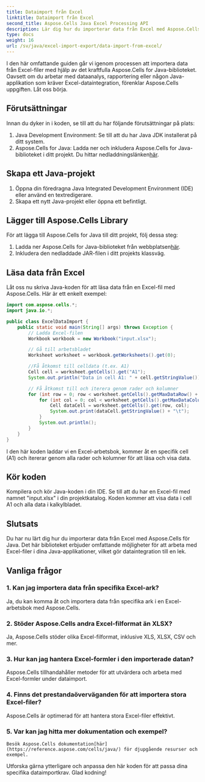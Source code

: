 ```yaml
---
title: Dataimport från Excel
linktitle: Dataimport från Excel
second_title: Aspose.Cells Java Excel Processing API
description: Lär dig hur du importerar data från Excel med Aspose.Cells för Java. En omfattande guide med källkod för sömlös datahämtning.
type: docs
weight: 16
url: /sv/java/excel-import-export/data-import-from-excel/
---
```


I den här omfattande guiden går vi igenom processen att importera data från Excel-filer med hjälp av det kraftfulla Aspose.Cells for Java-biblioteket. Oavsett om du arbetar med dataanalys, rapportering eller någon Java-applikation som kräver Excel-dataintegration, förenklar Aspose.Cells uppgiften. Låt oss börja.

## Förutsättningar

Innan du dyker in i koden, se till att du har följande förutsättningar på plats:

1. Java Development Environment: Se till att du har Java JDK installerat på ditt system.
2.  Aspose.Cells for Java: Ladda ner och inkludera Aspose.Cells for Java-biblioteket i ditt projekt. Du hittar nedladdningslänken[här](https://releases.aspose.com/cells/java/).

## Skapa ett Java-projekt

1. Öppna din föredragna Java Integrated Development Environment (IDE) eller använd en textredigerare.
2. Skapa ett nytt Java-projekt eller öppna ett befintligt.

## Lägger till Aspose.Cells Library

För att lägga till Aspose.Cells for Java till ditt projekt, följ dessa steg:

1.  Ladda ner Aspose.Cells for Java-biblioteket från webbplatsen[här](https://releases.aspose.com/cells/java/).
2. Inkludera den nedladdade JAR-filen i ditt projekts klassväg.

## Läsa data från Excel

Låt oss nu skriva Java-koden för att läsa data från en Excel-fil med Aspose.Cells. Här är ett enkelt exempel:

```java
import com.aspose.cells.*;
import java.io.*;

public class ExcelDataImport {
    public static void main(String[] args) throws Exception {
        // Ladda Excel-filen
        Workbook workbook = new Workbook("input.xlsx");

        // Gå till arbetsbladet
        Worksheet worksheet = workbook.getWorksheets().get(0);

        //Få åtkomst till celldata (t.ex. A1)
        Cell cell = worksheet.getCells().get("A1");
        System.out.println("Data in cell A1: " + cell.getStringValue());

        // Få åtkomst till och iterera genom rader och kolumner
        for (int row = 0; row < worksheet.getCells().getMaxDataRow() + 1; row++) {
            for (int col = 0; col < worksheet.getCells().getMaxDataColumn() + 1; col++) {
                Cell dataCell = worksheet.getCells().get(row, col);
                System.out.print(dataCell.getStringValue() + "\t");
            }
            System.out.println();
        }
    }
}
```

I den här koden laddar vi en Excel-arbetsbok, kommer åt en specifik cell (A1) och itererar genom alla rader och kolumner för att läsa och visa data.

## Kör koden

Kompilera och kör Java-koden i din IDE. Se till att du har en Excel-fil med namnet "input.xlsx" i din projektkatalog. Koden kommer att visa data i cell A1 och alla data i kalkylbladet.

## Slutsats

Du har nu lärt dig hur du importerar data från Excel med Aspose.Cells för Java. Det här biblioteket erbjuder omfattande möjligheter för att arbeta med Excel-filer i dina Java-applikationer, vilket gör dataintegration till en lek.


## Vanliga frågor

### 1. Kan jag importera data från specifika Excel-ark?
   Ja, du kan komma åt och importera data från specifika ark i en Excel-arbetsbok med Aspose.Cells.

### 2. Stöder Aspose.Cells andra Excel-filformat än XLSX?
   Ja, Aspose.Cells stöder olika Excel-filformat, inklusive XLS, XLSX, CSV och mer.

### 3. Hur kan jag hantera Excel-formler i den importerade datan?
   Aspose.Cells tillhandahåller metoder för att utvärdera och arbeta med Excel-formler under dataimport.

### 4. Finns det prestandaöverväganden för att importera stora Excel-filer?
   Aspose.Cells är optimerad för att hantera stora Excel-filer effektivt.

### 5. Var kan jag hitta mer dokumentation och exempel?
    Besök Aspose.Cells dokumentation[här](https://reference.aspose.com/cells/java/) för djupgående resurser och exempel.

Utforska gärna ytterligare och anpassa den här koden för att passa dina specifika dataimportkrav. Glad kodning!